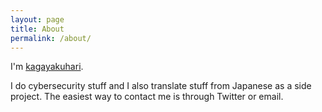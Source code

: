 ```yaml
---
layout: page
title: About
permalink: /about/
---
```


I'm [kagayakuhari][twitter].  <!-- br -->

I do cybersecurity stuff and I also translate stuff from Japanese as a side project.
The easiest way to contact me is through Twitter or email.

[twitter]: https://twitter.com/kagayakuhari
